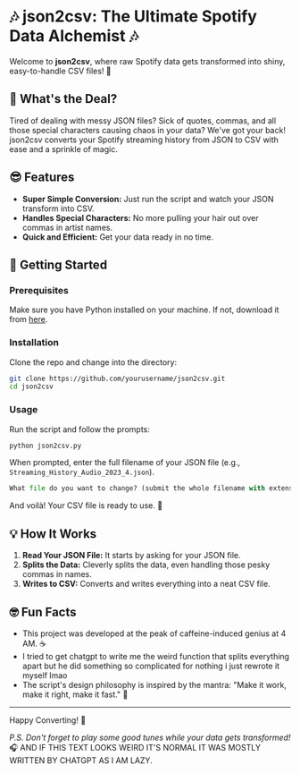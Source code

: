 


# 🎶 json2csv: The Ultimate Spotify Data Alchemist 🎶

Welcome to **json2csv**, where raw Spotify data gets transformed into shiny, easy-to-handle CSV files! 🚀

## 🌟 What's the Deal?

Tired of dealing with messy JSON files? Sick of quotes, commas, and all those special characters causing chaos in your data? We've got your back! json2csv converts your Spotify streaming history from JSON to CSV with ease and a sprinkle of magic.

## 😎 Features

- **Super Simple Conversion:** Just run the script and watch your JSON transform into CSV.
- **Handles Special Characters:** No more pulling your hair out over commas in artist names.
- **Quick and Efficient:** Get your data ready in no time.

## 🚀 Getting Started

### Prerequisites

Make sure you have Python installed on your machine. If not, download it from [here](https://www.python.org/).

### Installation

Clone the repo and change into the directory:

```bash
git clone https://github.com/yourusername/json2csv.git
cd json2csv
```

### Usage

Run the script and follow the prompts:

```bash
python json2csv.py
```

When prompted, enter the full filename of your JSON file (e.g., `Streaming_History_Audio_2023_4.json`). 

```python
What file do you want to change? (submit the whole filename with extension): 
```

And voilà! Your CSV file is ready to use. 🎉

## 💡 How It Works

1. **Read Your JSON File:** It starts by asking for your JSON file.
2. **Splits the Data:** Cleverly splits the data, even handling those pesky commas in names.
3. **Writes to CSV:** Converts and writes everything into a neat CSV file.



## 🤓 Fun Facts

- This project was developed at the peak of caffeine-induced genius at 4 AM. ☕
- I tried to get chatgpt to write me the weird function that splits everything apart but he did something so complicated for nothing i just rewrote it myself lmao
- The script's design philosophy is inspired by the mantra: "Make it work, make it right, make it fast." 🚀




---

Happy Converting! 🎉

*P.S. Don't forget to play some good tunes while your data gets transformed!* 🎧 AND IF THIS TEXT LOOKS WEIRD IT'S NORMAL IT WAS MOSTLY WRITTEN BY CHATGPT AS I AM LAZY.
```

